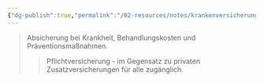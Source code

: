 ```yaml
---
{"dg-publish":true,"permalink":"/02-resources/notes/krankenversicherung/","tags":["sozialversicherung/gesundheit"],"noteIcon":"","updated":"2025-08-26T16:35:24.369+02:00"}
---
```


>Absicherung bei Krankheit, Behandlungskosten und Präventionsmaßnahmen.
>>Pflichtversicherung - im Gegensatz zu privaten Zusatzversicherungen für alle zugänglich.
